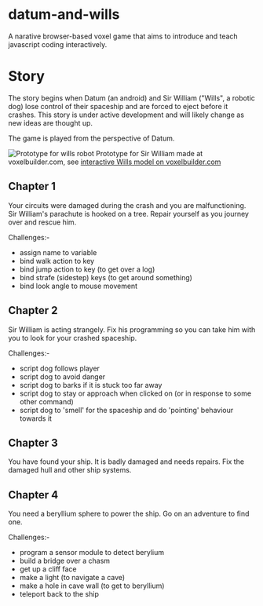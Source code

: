 datum-and-wills
===============

A narative browser-based voxel game that aims to introduce and teach javascript coding interactively.

Story
=====

The story begins when Datum (an android) and Sir William ("Wills", a robotic dog) lose control of their spaceship and are forced to eject before it crashes. This story is under active development and will likely change as new ideas are thought up.

The game is played from the perspective of Datum.

![Prototype for wills robot](https://raw.github.com/davidmason/datum-and-wills/master/prototypes/wills-prototype.png)
Prototype for Sir William made at voxelbuilder.com, see [interactive Wills model on voxelbuilder.com](http://voxelbuilder.com/#A/dlkkUhUhUhcheYhYhZhhdehfYfbhhhSeXhhfShSeeieiYfYfSeYhYhedihShYfchfYfWheYhUfYfchfYfehifYfWffYhWhlYfWfhYhUfSaSkYfaffUfUfYfUhUhYfUfUfYfUhUhejffYfYfYfajiYfYfYfeiheYfYfaiiYfYfaffUfUfcfiUeUhcfhUfcfhUfYfcifcbichfYhceichfemfhYfYfcihYfYfaieYfYfcifYfYfejihYfYfedahSeUhUhWfiUhchiUfUfchhefhechfYfUfeneiSeefjiYhcffUfUfSeUhUhchhYfelhiYhafeYhafhYeYh:C/2ecc713498db34495ee67e22ecf0f1000000)


## Chapter 1
Your circuits were damaged during the crash and you are malfunctioning. Sir William's parachute is hooked on a tree. Repair yourself as you journey over and rescue him.

Challenges:-

 - assign name to variable
 - bind walk action to key
 - bind jump action to key (to get over a log)
 - bind strafe (sidestep) keys (to get around something)
 - bind look angle to mouse movement

## Chapter 2
Sir William is acting strangely. Fix his programming so you can take him with you to look for your crashed spaceship.

Challenges:-

 - script dog follows player
 - script dog to avoid danger
 - script dog to barks if it is stuck too far away
 - script dog to stay or approach when clicked on (or in response to some other command)
 - script dog to 'smell' for the spaceship and do 'pointing' behaviour towards it

## Chapter 3
You have found your ship. It is badly damaged and needs repairs. Fix the damaged hull and other ship systems.

## Chapter 4
You need a beryllium sphere to power the ship. Go on an adventure to find one.

Challenges:-

 - program a sensor module to detect berylium
 - build a bridge over a chasm
 - get up a cliff face
 - make a light (to navigate a cave)
 - make a hole in cave wall (to get to beryllium)
 - teleport back to the ship
